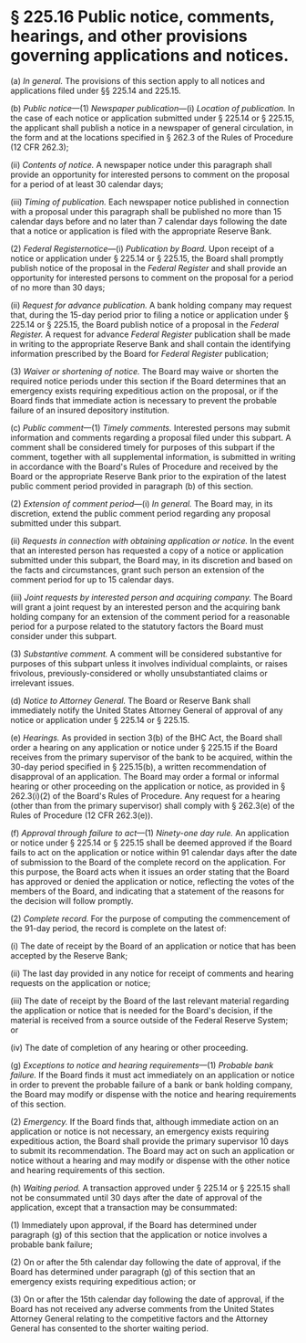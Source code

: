 # § 225.16   Public notice, comments, hearings, and other provisions governing applications and notices.

(a) *In general.* The provisions of this section apply to all notices and applications filed under §§ 225.14 and 225.15.


(b) *Public notice*—(1) *Newspaper publication*—(i) *Location of publication.* In the case of each notice or application submitted under § 225.14 or § 225.15, the applicant shall publish a notice in a newspaper of general circulation, in the form and at the locations specified in § 262.3 of the Rules of Procedure (12 CFR 262.3);


(ii) *Contents of notice.* A newspaper notice under this paragraph shall provide an opportunity for interested persons to comment on the proposal for a period of at least 30 calendar days;


(iii) *Timing of publication.* Each newspaper notice published in connection with a proposal under this paragraph shall be published no more than 15 calendar days before and no later than 7 calendar days following the date that a notice or application is filed with the appropriate Reserve Bank.


(2) _Federal Register_*notice*—(i) *Publication by Board.* Upon receipt of a notice or application under § 225.14 or § 225.15, the Board shall promptly publish notice of the proposal in the _Federal Register_ and shall provide an opportunity for interested persons to comment on the proposal for a period of no more than 30 days;


(ii) *Request for advance publication.* A bank holding company may request that, during the 15-day period prior to filing a notice or application under § 225.14 or § 225.15, the Board publish notice of a proposal in the _Federal Register._ A request for advance _Federal Register_ publication shall be made in writing to the appropriate Reserve Bank and shall contain the identifying information prescribed by the Board for _Federal Register_ publication;


(3) *Waiver or shortening of notice.* The Board may waive or shorten the required notice periods under this section if the Board determines that an emergency exists requiring expeditious action on the proposal, or if the Board finds that immediate action is necessary to prevent the probable failure of an insured depository institution.


(c) *Public comment*—(1) *Timely comments.* Interested persons may submit information and comments regarding a proposal filed under this subpart. A comment shall be considered timely for purposes of this subpart if the comment, together with all supplemental information, is submitted in writing in accordance with the Board's Rules of Procedure and received by the Board or the appropriate Reserve Bank prior to the expiration of the latest public comment period provided in paragraph (b) of this section.


(2) *Extension of comment period*—(i) *In general.* The Board may, in its discretion, extend the public comment period regarding any proposal submitted under this subpart.


(ii) *Requests in connection with obtaining application or notice.* In the event that an interested person has requested a copy of a notice or application submitted under this subpart, the Board may, in its discretion and based on the facts and circumstances, grant such person an extension of the comment period for up to 15 calendar days.


(iii) *Joint requests by interested person and acquiring company.* The Board will grant a joint request by an interested person and the acquiring bank holding company for an extension of the comment period for a reasonable period for a purpose related to the statutory factors the Board must consider under this subpart.


(3) *Substantive comment.* A comment will be considered substantive for purposes of this subpart unless it involves individual complaints, or raises frivolous, previously-considered or wholly unsubstantiated claims or irrelevant issues.


(d) *Notice to Attorney General.* The Board or Reserve Bank shall immediately notify the United States Attorney General of approval of any notice or application under § 225.14 or § 225.15.


(e) *Hearings.* As provided in section 3(b) of the BHC Act, the Board shall order a hearing on any application or notice under § 225.15 if the Board receives from the primary supervisor of the bank to be acquired, within the 30-day period specified in § 225.15(b), a written recommendation of disapproval of an application. The Board may order a formal or informal hearing or other proceeding on the application or notice, as provided in § 262.3(i)(2) of the Board's Rules of Procedure. Any request for a hearing (other than from the primary supervisor) shall comply with § 262.3(e) of the Rules of Procedure (12 CFR 262.3(e)).


(f) *Approval through failure to act*—(1) *Ninety-one day rule.* An application or notice under § 225.14 or § 225.15 shall be deemed approved if the Board fails to act on the application or notice within 91 calendar days after the date of submission to the Board of the complete record on the application. For this purpose, the Board acts when it issues an order stating that the Board has approved or denied the application or notice, reflecting the votes of the members of the Board, and indicating that a statement of the reasons for the decision will follow promptly.


(2) *Complete record.* For the purpose of computing the commencement of the 91-day period, the record is complete on the latest of:


(i) The date of receipt by the Board of an application or notice that has been accepted by the Reserve Bank;


(ii) The last day provided in any notice for receipt of comments and hearing requests on the application or notice;


(iii) The date of receipt by the Board of the last relevant material regarding the application or notice that is needed for the Board's decision, if the material is received from a source outside of the Federal Reserve System; or


(iv) The date of completion of any hearing or other proceeding.


(g) *Exceptions to notice and hearing requirements*—(1) *Probable bank failure.* If the Board finds it must act immediately on an application or notice in order to prevent the probable failure of a bank or bank holding company, the Board may modify or dispense with the notice and hearing requirements of this section.


(2) *Emergency.* If the Board finds that, although immediate action on an application or notice is not necessary, an emergency exists requiring expeditious action, the Board shall provide the primary supervisor 10 days to submit its recommendation. The Board may act on such an application or notice without a hearing and may modify or dispense with the other notice and hearing requirements of this section.


(h) *Waiting period.* A transaction approved under § 225.14 or § 225.15 shall not be consummated until 30 days after the date of approval of the application, except that a transaction may be consummated:


(1) Immediately upon approval, if the Board has determined under paragraph (g) of this section that the application or notice involves a probable bank failure;


(2) On or after the 5th calendar day following the date of approval, if the Board has determined under paragraph (g) of this section that an emergency exists requiring expeditious action; or


(3) On or after the 15th calendar day following the date of approval, if the Board has not received any adverse comments from the United States Attorney General relating to the competitive factors and the Attorney General has consented to the shorter waiting period.




